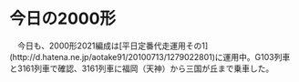# 今日の2000形

<div class="section">　今日も、2000形2021編成は[平日定番代走運用その1](http://d.hatena.ne.jp/aotake91/20100713/1279022801)に運用中。G103列車と3161列車で確認、3161列車に福岡（天神）から三国が丘まで乗車した。</div>
